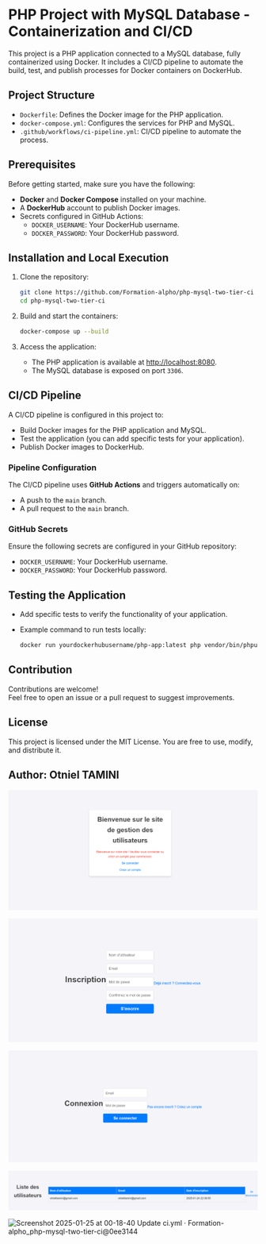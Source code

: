 
# PHP Project with MySQL Database - Containerization and CI/CD

This project is a PHP application connected to a MySQL database, fully containerized using Docker. It includes a CI/CD pipeline to automate the build, test, and publish processes for Docker containers on DockerHub.

## Project Structure

- `Dockerfile`: Defines the Docker image for the PHP application.
- `docker-compose.yml`: Configures the services for PHP and MySQL.
- `.github/workflows/ci-pipeline.yml`: CI/CD pipeline to automate the process.

## Prerequisites

Before getting started, make sure you have the following:

- **Docker** and **Docker Compose** installed on your machine.
- A **DockerHub** account to publish Docker images.
- Secrets configured in GitHub Actions:
  - `DOCKER_USERNAME`: Your DockerHub username.
  - `DOCKER_PASSWORD`: Your DockerHub password.

## Installation and Local Execution

1. Clone the repository:
   ```bash
   git clone https://github.com/Formation-alpho/php-mysql-two-tier-ci
   cd php-mysql-two-tier-ci
   ```

2. Build and start the containers:
   ```bash
   docker-compose up --build
   ```

3. Access the application:
   - The PHP application is available at [http://localhost:8080](http://localhost:8080).
   - The MySQL database is exposed on port `3306`.

## CI/CD Pipeline

A CI/CD pipeline is configured in this project to:

- Build Docker images for the PHP application and MySQL.
- Test the application (you can add specific tests for your application).
- Publish Docker images to DockerHub.

### Pipeline Configuration

The CI/CD pipeline uses **GitHub Actions** and triggers automatically on:

- A push to the `main` branch.
- A pull request to the `main` branch.

### GitHub Secrets

Ensure the following secrets are configured in your GitHub repository:

- `DOCKER_USERNAME`: Your DockerHub username.
- `DOCKER_PASSWORD`: Your DockerHub password.

## Testing the Application

- Add specific tests to verify the functionality of your application.
- Example command to run tests locally:

  ```bash
  docker run yourdockerhubusername/php-app:latest php vendor/bin/phpunit
  ```

## Contribution

Contributions are welcome!  
Feel free to open an issue or a pull request to suggest improvements.

## License

This project is licensed under the MIT License. You are free to use, modify, and distribute it.

## Author: Otniel TAMINI


![Screenshot 2025-01-25 at 00-15-26 Accueil](screenshots/Screenshot%202025-01-25%20at%2000-15-26%20Accueil.png)

![Screenshot 2025-01-25 at 00-16-05 Inscription](screenshots/Screenshot%202025-01-25%20at%2000-16-05%20Inscription.png)

![Screenshot 2025-01-25 at 00-16-24 Connexion](screenshots/Screenshot%202025-01-25%20at%2000-16-24%20Connexion.png)

![Screenshot 2025-01-25 at 00-16-54 Liste des utilisateurs](screenshots/Screenshot%202025-01-25%20at%2000-16-54%20Liste%20des%20utilisateurs.png)

![Screenshot 2025-01-25 at 00-18-40 Update ci.yml · Formation-alpho_php-mysql-two-tier-ci@0ee3144](screenshots/Screenshot%202025-01-25%20at%2000-18-40%20Update%20ci.yml%20·%20Formation-alpho_php-mysql-two-tier-ci@0ee3144.png)
